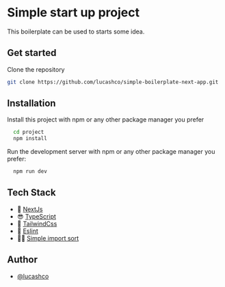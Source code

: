 # Simple start up project

This boilerplate can be used to starts some idea.


## Get started

Clone the repository
```sh
git clone https://github.com/lucashco/simple-boilerplate-next-app.git
```


## Installation

Install this project with npm or any other package manager you prefer

```bash
  cd project
  npm install
```


Run the development server with npm or any other package manager you prefer:

```bash
  npm run dev
```


## Tech Stack

- 🚀 [NextJs](https://nextjs.org/)
- 😎 [TypeScript](https://www.typescriptlang.org/)
- 💄 [TailwindCss](https://tailwindcss.com/)
- 🤖 [Eslint](https://eslint.org/)
- 🐱‍👤 [Simple import sort](https://github.com/lydell/eslint-plugin-simple-import-sort)


## Author
- [@lucashco](https://www.github.com/lucashco)
